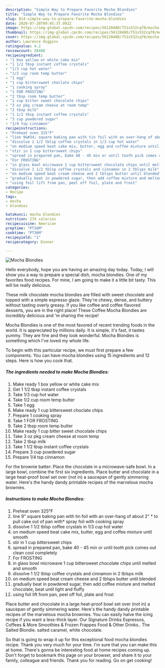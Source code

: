 ```yaml
---
description: "Simple Way to Prepare Favorite Mocha Blondies"
title: "Simple Way to Prepare Favorite Mocha Blondies"
slug: 814-simple-way-to-prepare-favorite-mocha-blondies
date: 2020-07-28T09:45:37.092Z
image: https://img-global.cpcdn.com/recipes/56120480/751x532cq70/mocha-blondies-recipe-main-photo.jpg
thumbnail: https://img-global.cpcdn.com/recipes/56120480/751x532cq70/mocha-blondies-recipe-main-photo.jpg
cover: https://img-global.cpcdn.com/recipes/56120480/751x532cq70/mocha-blondies-recipe-main-photo.jpg
author: Lawrence Higgins
ratingvalue: 4.2
reviewcount: 28488
recipeingredient:
- "1 box yellow or white cake mix"
- "1 1/2 tbsp instant coffee crystals"
- "1/3 cup hot water"
- "1/2 cup room temp butter"
- "1 egg"
- "1 cup bittersweet choclate chips"
- "1 cooking spray"
- "1 FOR FROSTING"
- "2 tbsp room temp butter"
- "1 cup bitter sweet chocolate chips"
- "3 oz pkg cream cheese at room temp"
- "2 tbsp milk"
- "1 1/2 tbsp instant coffee crystals"
- "3 cup powdered sugar"
- "1/4 tsp cinnamon"
recipeinstructions:
- "Preheat oven 325°F"
- "line 9&#34; square baking pan with tin foil with an over-hang of about 2&#34; * to pull cake out of pan with* spray foil with cooking spray"
- "dissolve 1 1/2 tblsp coffee crystals in 1/3 cup hot water"
- "on medium speed beat cake mix, butter, egg and coffee mixture until smooth"
- "stir in 1 cup bittersweet chips"
- "spread in prepared pan, bake 40 - 45 min or until tooth pick comes out clean cool completely"
- "For FROSTING"
- "in glass bowl microwave 1 cup bittersweet chocolate chips until melted and smooth"
- "dissolve 1 1/2 tblsp coffee crystals and cinnamon in 2 tblsps milk"
- "on medium speed beat cream cheese and 2 tblsps butter until blended"
- "gradually beat in powdered sugar, then add coffee mixture and melted chocolate, beat until light and fluffy"
- "using foil lift from pan, peel off foil, plate and frost"
categories:
- Recipe
tags:
- mocha
- blondies

katakunci: mocha blondies 
nutrition: 274 calories
recipecuisine: American
preptime: "PT16M"
cooktime: "PT36M"
recipeyield: "1"
recipecategory: Dinner

---
```



![Mocha Blondies](https://img-global.cpcdn.com/recipes/56120480/751x532cq70/mocha-blondies-recipe-main-photo.jpg)

Hello everybody, hope you are having an amazing day today. Today, I will show you a way to prepare a special dish, mocha blondies. One of my favorites food recipes. For mine, I am going to make it a little bit tasty. This will be really delicious.

These milk chocolate mocha blondies are filled with sweet chocolate and topped with a simple espresso glaze. They&#39;re chewy, dense, and buttery without tasting overly greasy. If you like coffee and coffee flavored desserts, you are in the right place! These Coffee Mocha Blondies are incredibly delicious and &#39;m sharing the recipe!

Mocha Blondies is one of the most favored of recent trending foods in the world. It is appreciated by millions daily. It is simple, it's fast, it tastes yummy. They are fine and they look wonderful. Mocha Blondies is something which I've loved my whole life.


To begin with this particular recipe, we must first prepare a few components. You can have mocha blondies using 15 ingredients and 12 steps. Here is how you cook that.

<!--inarticleads1-->

##### The ingredients needed to make Mocha Blondies:

1. Make ready 1 box yellow or white cake mix
1. Get 1 1/2 tbsp instant coffee crystals
1. Take 1/3 cup hot water
1. Take 1/2 cup room temp butter
1. Take 1 egg
1. Make ready 1 cup bittersweet choclate chips
1. Prepare 1 cooking spray
1. Take 1 FOR FROSTING
1. Take 2 tbsp room temp butter
1. Make ready 1 cup bitter sweet chocolate chips
1. Take 3 oz pkg cream cheese at room temp
1. Take 2 tbsp milk
1. Take 1 1/2 tbsp instant coffee crystals
1. Prepare 3 cup powdered sugar
1. Prepare 1/4 tsp cinnamon


For the brownie batter: Place the chocolate in a microwave-safe bowl. In a large bowl, combine the first six ingredients. Place butter and chocolate in a large heat-proof bowl set over (not in) a saucepan of gently simmering water. Here&#39;s the handy dandy printable recipes of the marvelous mocha brownies. 

<!--inarticleads2-->

##### Instructions to make Mocha Blondies:

1. Preheat oven 325°F
1. line 9&#34; square baking pan with tin foil with an over-hang of about 2&#34; * to pull cake out of pan with* spray foil with cooking spray
1. dissolve 1 1/2 tblsp coffee crystals in 1/3 cup hot water
1. on medium speed beat cake mix, butter, egg and coffee mixture until smooth
1. stir in 1 cup bittersweet chips
1. spread in prepared pan, bake 40 - 45 min or until tooth pick comes out clean cool completely
1. For FROSTING
1. in glass bowl microwave 1 cup bittersweet chocolate chips until melted and smooth
1. dissolve 1 1/2 tblsp coffee crystals and cinnamon in 2 tblsps milk
1. on medium speed beat cream cheese and 2 tblsps butter until blended
1. gradually beat in powdered sugar, then add coffee mixture and melted chocolate, beat until light and fluffy
1. using foil lift from pan, peel off foil, plate and frost


Place butter and chocolate in a large heat-proof bowl set over (not in) a saucepan of gently simmering water. Here&#39;s the handy dandy printable recipes of the marvelous mocha brownies. You can easily halve the icing recipe if you want a less-thick layer. Our Signature Drinks Espressos, Coffees &amp; More Smoothies &amp; Frozen Frappes Food &amp; Other Drinks.. The Salted Blondie. salted caramel, white chocolate. 

So that is going to wrap it up for this exceptional food mocha blondies recipe. Thank you very much for your time. I'm sure that you can make this at home. There's gonna be interesting food at home recipes coming up. Don't forget to bookmark this page on your browser, and share it to your family, colleague and friends. Thank you for reading. Go on get cooking!
